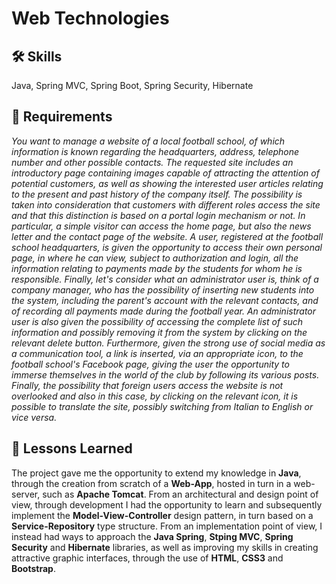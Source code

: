 # Web Technologies

## 🛠 Skills
Java, Spring MVC, Spring Boot, Spring Security, Hibernate

## 📝 Requirements
*You want to manage a website of a local football school, of which information is known regarding the headquarters, address, telephone number and other possible contacts. The requested site includes an introductory page containing images capable of attracting the attention of potential customers, as well as showing the interested user articles relating to the present and past history of the company itself. The possibility is taken into consideration that customers with different roles access the site and that this distinction is based on a portal login mechanism or not. In particular, a simple visitor can access the home page, but also the news letter and the contact page of the website. A user, registered at the football school headquarters, is given the opportunity to access their own personal page, in where he can view, subject to authorization and login, all the information relating to payments made by the students for whom he is responsible. Finally, let's consider what an administrator user is, think of a company manager, who has the possibility of inserting new students into the system, including the parent's account with the relevant contacts, and of recording all payments made during the football year. An administrator user is also given the possibility of accessing the complete list of such information and possibly removing it from the system by clicking on the relevant delete button. Furthermore, given the strong use of social media as a communication tool, a link is inserted, via an appropriate icon, to the football school's Facebook page, giving the user the opportunity to immerse themselves in the world of the club by following its various posts. Finally, the possibility that foreign users access the website is not overlooked and also in this case, by clicking on the relevant icon, it is possible to translate the site, possibly switching from Italian to English or vice versa.*

## 📖 Lessons Learned
The project gave me the opportunity to extend my knowledge in **Java**, through the creation from scratch of a **Web-App**, hosted in turn in a web-server, such as **Apache Tomcat**. From an architectural and design point of view, through development I had the opportunity to learn and subsequently implement the **Model-View-Controller** design pattern, in turn based on a **Service-Repository** type structure. From an implementation point of view, I instead had ways to approach the **Java Spring**, **Stping MVC**, **Spring Security** and **Hibernate** libraries, as well as improving my skills in creating attractive graphic interfaces, through the use of **HTML**, **CSS3** and **Bootstrap**.